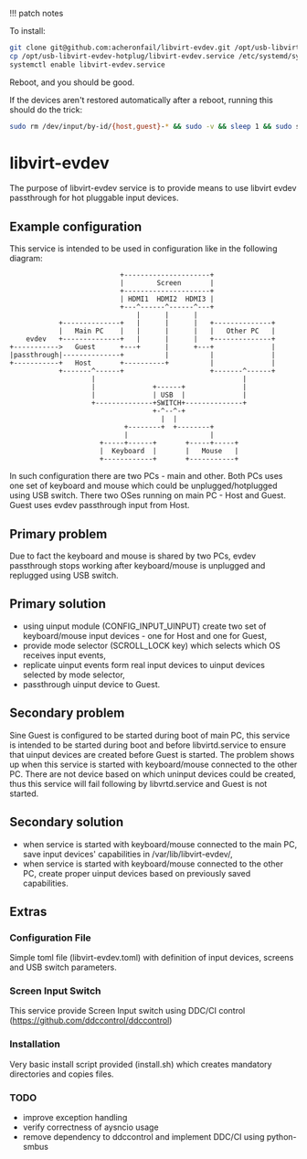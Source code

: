 !!! patch notes

To install:

```bash
git clone git@github.com:acheronfail/libvirt-evdev.git /opt/usb-libvirt-evdev-hotplug
cp /opt/usb-libvirt-evdev-hotplug/libvirt-evdev.service /etc/systemd/system/
systemctl enable libvirt-evdev.service
```

Reboot, and you should be good.

If the devices aren't restored automatically after a reboot, running this should do the trick:

```bash
sudo rm /dev/input/by-id/{host,guest}-* && sudo -v && sleep 1 && sudo systemctl restart libvirt-evdev && sudo systemctl restart libvirtd
```

# libvirt-evdev
The purpose of libvirt-evdev service is to provide means to use libvirt evdev passthrough for hot pluggable input devices.
## Example configuration
This service is intended to be used in configuration like in the following diagram:
```
                           +---------------------+
                           |        Screen       |
                           +---------------------+
                           | HDMI1  HDMI2  HDMI3 |
                           +---^------^------^---+
                               |      |      |
            +--------------+   |      |      |   +--------------+
            |   Main PC    |   |      |      |   |   Other PC   |
    evdev   +--------------+   |      |      |   +--------------+
+----------->   Guest      +---+      |      +---+              |
|passthrough|--------------+          |          |              |
+-----------+   Host       +----------+          |              |
            +-------^------+                     +-------^------+
                    |                                    |
                    |              +------+              |
                    |              | USB  |              |
                    +--------------+SWITCH+--------------+
                                   +-^--^-+
                                     |  |
                            +--------+  +--------+
                            |                    |
                      +-----+------+       +-----+-----+
                      |  Keyboard  |       |   Mouse   |
                      +------------+       +-----------+

```
In such configuration there are two PCs - main and other. Both PCs uses one set of keyboard and mouse which could be unplugged/hotplugged using USB switch. There two OSes running on main PC - Host and Guest. Guest uses evdev passthrough input from Host.

## Primary problem
Due to fact the keyboard and mouse is shared by two PCs, evdev passthrough stops working after keyboard/mouse is unplugged and replugged using USB switch.

## Primary solution
- using uinput module (CONFIG_INPUT_UINPUT) create two set of keyboard/mouse input devices - one for Host and one for Guest,
- provide mode selector (SCROLL_LOCK key) which selects which OS receives input events,
- replicate uinput events form real input devices to uinput devices selected by mode selector,
- passthrough uinput device to Guest.

## Secondary problem
Sine Guest is configured to be started during boot of main PC, this service is intended to be started during boot and before libvirtd.service to ensure that uinput devices are created before Guest is started. The problem shows up when this service is started with keyboard/mouse connected to the other PC. There are not device based on which uninput devices could be created, thus this service will fail following by libvrtd.service and Guest is not started.

## Secondary solution
- when service is started with keyboard/mouse connected to the main PC, save input devices' capabilities in /var/lib/libvirt-evdev/,
- when service is started with keyboard/mouse connected to the other PC, create proper uinput devices based on previously saved capabilities.

## Extras
### Configuration File
Simple toml file (libvirt-evdev.toml) with definition of input devices, screens and USB switch parameters.

### Screen Input Switch
This service provide Screen Input switch using DDC/CI control (https://github.com/ddccontrol/ddccontrol)

### Installation
Very basic install script provided (install.sh) which creates mandatory directories and copies files.

### TODO
- improve exception handling
- verify correctness of aysncio usage
- remove dependency to ddccontrol and implement DDC/CI using python-smbus
